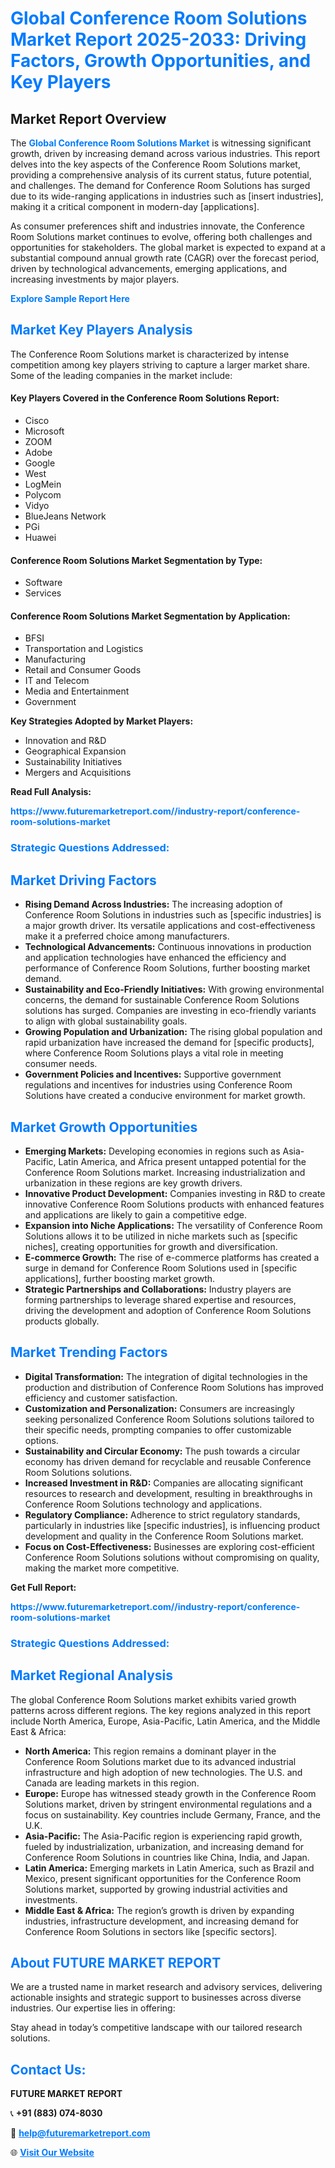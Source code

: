 <h1 style="color: #007BFF;">Global Conference Room Solutions Market Report 2025-2033: Driving Factors, Growth Opportunities, and Key Players</h1>

<section id="overview">
<h2>Market Report Overview</h2>
<p>The <a href="https://www.futuremarketreport.com//industry-report/conference-room-solutions-market" style="color: #007BFF; text-decoration: none;"><strong>Global Conference Room Solutions Market</strong></a> is witnessing significant growth, driven by increasing demand across various industries. This report delves into the key aspects of the Conference Room Solutions market, providing a comprehensive analysis of its current status, future potential, and challenges. The demand for Conference Room Solutions has surged due to its wide-ranging applications in industries such as [insert industries], making it a critical component in modern-day [applications].</p>
<p>As consumer preferences shift and industries innovate, the Conference Room Solutions market continues to evolve, offering both challenges and opportunities for stakeholders. The global market is expected to expand at a substantial compound annual growth rate (CAGR) over the forecast period, driven by technological advancements, emerging applications, and increasing investments by major players.</p>
</section>

<section id="overview">
<p><a href="https://www.futuremarketreport.com//request-sample/reportId=54308" style="color: #007BFF; text-decoration: none;"><strong>Explore Sample Report Here</strong></a></p>
</section>

<section id="key-players">
<h2 style="color: #007BFF;">Market Key Players Analysis</h2>
<p>The Conference Room Solutions market is characterized by intense competition among key players striving to capture a larger market share. Some of the leading companies in the market include:</p>
<h4>Key Players Covered in the Conference Room Solutions Report:</h4>
<ul><li>Cisco</li><li>Microsoft</li><li>ZOOM</li><li>Adobe</li><li>Google</li><li>West</li><li>LogMein</li><li>Polycom</li><li>Vidyo</li><li>BlueJeans Network</li><li>PGi</li><li>Huawei</li></ul>
<h4>Conference Room Solutions Market Segmentation by Type:</h4>
<ul><li>Software</li><li>Services</li></ul>

<h4>Conference Room Solutions Market Segmentation by Application:</h4>
<ul><li>BFSI</li><li>Transportation and Logistics</li><li>Manufacturing</li><li>Retail and Consumer Goods</li><li>IT and Telecom</li><li>Media and Entertainment</li><li>Government</li></ul>
<p><strong>Key Strategies Adopted by Market Players:</strong></p>
<ul>
<li>Innovation and R&D</li>
<li>Geographical Expansion</li>
<li>Sustainability Initiatives</li>
<li>Mergers and Acquisitions</li>
</ul>
</section>

<section>
<p><strong>Read Full Analysis: </strong></p><a href="https://www.futuremarketreport.com//industry-report/conference-room-solutions-market" style="color: #007BFF; text-decoration: none;"><strong>https://www.futuremarketreport.com//industry-report/conference-room-solutions-market</strong></a>
<h3 style="color: #007BFF;">Strategic Questions Addressed:</h3>
</section>

<section id="driving-factors">
<h2 style="color: #007BFF;">Market Driving Factors</h2>
<ul>
<li><strong>Rising Demand Across Industries:</strong> The increasing adoption of Conference Room Solutions in industries such as [specific industries] is a major growth driver. Its versatile applications and cost-effectiveness make it a preferred choice among manufacturers.</li>
<li><strong>Technological Advancements:</strong> Continuous innovations in production and application technologies have enhanced the efficiency and performance of Conference Room Solutions, further boosting market demand.</li>
<li><strong>Sustainability and Eco-Friendly Initiatives:</strong> With growing environmental concerns, the demand for sustainable Conference Room Solutions solutions has surged. Companies are investing in eco-friendly variants to align with global sustainability goals.</li>
<li><strong>Growing Population and Urbanization:</strong> The rising global population and rapid urbanization have increased the demand for [specific products], where Conference Room Solutions plays a vital role in meeting consumer needs.</li>
<li><strong>Government Policies and Incentives:</strong> Supportive government regulations and incentives for industries using Conference Room Solutions have created a conducive environment for market growth.</li>
</ul>
</section>

<section id="growth-opportunities">
<h2 style="color: #007BFF;">Market Growth Opportunities</h2>
<ul>
<li><strong>Emerging Markets:</strong> Developing economies in regions such as Asia-Pacific, Latin America, and Africa present untapped potential for the Conference Room Solutions market. Increasing industrialization and urbanization in these regions are key growth drivers.</li>
<li><strong>Innovative Product Development:</strong> Companies investing in R&D to create innovative Conference Room Solutions products with enhanced features and applications are likely to gain a competitive edge.</li>
<li><strong>Expansion into Niche Applications:</strong> The versatility of Conference Room Solutions allows it to be utilized in niche markets such as [specific niches], creating opportunities for growth and diversification.</li>
<li><strong>E-commerce Growth:</strong> The rise of e-commerce platforms has created a surge in demand for Conference Room Solutions used in [specific applications], further boosting market growth.</li>
<li><strong>Strategic Partnerships and Collaborations:</strong> Industry players are forming partnerships to leverage shared expertise and resources, driving the development and adoption of Conference Room Solutions products globally.</li>
</ul>
</section>

<section id="trending-factors">
<h2 style="color: #007BFF;">Market Trending Factors</h2>
<ul>
<li><strong>Digital Transformation:</strong> The integration of digital technologies in the production and distribution of Conference Room Solutions has improved efficiency and customer satisfaction.</li>
<li><strong>Customization and Personalization:</strong> Consumers are increasingly seeking personalized Conference Room Solutions solutions tailored to their specific needs, prompting companies to offer customizable options.</li>
<li><strong>Sustainability and Circular Economy:</strong> The push towards a circular economy has driven demand for recyclable and reusable Conference Room Solutions solutions.</li>
<li><strong>Increased Investment in R&D:</strong> Companies are allocating significant resources to research and development, resulting in breakthroughs in Conference Room Solutions technology and applications.</li>
<li><strong>Regulatory Compliance:</strong> Adherence to strict regulatory standards, particularly in industries like [specific industries], is influencing product development and quality in the Conference Room Solutions market.</li>
<li><strong>Focus on Cost-Effectiveness:</strong> Businesses are exploring cost-efficient Conference Room Solutions solutions without compromising on quality, making the market more competitive.</li>
</ul>
</section>

<section>
<p><strong>Get Full Report: </strong></p><a href="https://www.futuremarketreport.com//industry-report/conference-room-solutions-market" style="color: #007BFF; text-decoration: none;"><strong>https://www.futuremarketreport.com//industry-report/conference-room-solutions-market</strong></a>
<h3 style="color: #007BFF;">Strategic Questions Addressed:</h3>
</section>


<section id="regional-analysis">
<h2 style="color: #007BFF;">Market Regional Analysis</h2>
<p>The global Conference Room Solutions market exhibits varied growth patterns across different regions. The key regions analyzed in this report include North America, Europe, Asia-Pacific, Latin America, and the Middle East & Africa:</p>
<ul>
<li><strong>North America:</strong> This region remains a dominant player in the Conference Room Solutions market due to its advanced industrial infrastructure and high adoption of new technologies. The U.S. and Canada are leading markets in this region.</li>
<li><strong>Europe:</strong> Europe has witnessed steady growth in the Conference Room Solutions market, driven by stringent environmental regulations and a focus on sustainability. Key countries include Germany, France, and the U.K.</li>
<li><strong>Asia-Pacific:</strong> The Asia-Pacific region is experiencing rapid growth, fueled by industrialization, urbanization, and increasing demand for Conference Room Solutions in countries like China, India, and Japan.</li>
<li><strong>Latin America:</strong> Emerging markets in Latin America, such as Brazil and Mexico, present significant opportunities for the Conference Room Solutions market, supported by growing industrial activities and investments.</li>
<li><strong>Middle East & Africa:</strong> The region’s growth is driven by expanding industries, infrastructure development, and increasing demand for Conference Room Solutions in sectors like [specific sectors].</li>
</ul>
</section>

<footer>
<h2 style="color: #007BFF;">About FUTURE MARKET REPORT</h2>
<p>We are a trusted name in market research and advisory services, delivering actionable insights and strategic support to businesses across diverse industries. Our expertise lies in offering:</p>

<p>Stay ahead in today’s competitive landscape with our tailored research solutions.</p>

<h2 style="color: #007BFF;">Contact Us:</h2>
<p><strong>FUTURE MARKET REPORT</strong></p>
<p>📞 <strong>+91 (883) 074-8030</strong></p>
<p>📧 <strong><a href="mailto:help@futuremarketreport.com" style="color: #007BFF;">help@futuremarketreport.com</a></strong></p>
<p>🌐 <strong><a href="https://www.futuremarketreport.com/" style="color: #007BFF;">Visit Our Website</a></strong></p>
</footer>